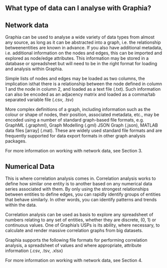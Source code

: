 ## What type of data can I analyse with Graphia?

## Network data
Graphia can be used to analyse a wide variety of data types from almost any source, as long as it can be abstracted into a graph, i.e. the relationship betweenentities are known in advance. If you also have additional metadata, i.e. additional information on the nodes and edges, this can be imported and explored as node/edge attributes. This information may be stored in a database or spreadsheet but will need to be in the right format for loading and analysis within Graphia.

Simple lists of nodes and edges may be loaded as two columns, the implication isthat there is a relationship between the node defined in column 1 and the node in column 2, and loaded as a text file (.txt). Such information can also be encoded as an adjacency matrix and loaded as a comma/tab separated variable file (.csv, .tsv)

More complex definitions of a graph, including information such as the colour or shape of nodes, their position, associated metadata, etc., may be encoded using a number of standard graph-based file formats, e.g. GraphML (.graphml), Graph Modelling (.gml) JSON Graph (.json), MATLAB data files [array] (.mat). These are widely used standard file formats and are frequently supported for data export formats in other graph analysis packages.

For more information on working with network data, see Section 3.

## Numerical Data
This is where correlation analysis comes in. Correlation analysis works to define how similar one entity is to another based on any numerical data series associated with them. By only using the strongest relationships between entities to define edges, you can rapidly identify groups of entities that behave similarly. In other words, you can identify patterns and trends within the data.

Correlation analysis can be used as basis to explore any spreadsheet of numbers relating to any set of entities, whether they are discrete, (0, 1) or continuous values. One of Graphia’s USPs is its ability, where necessary, to calculate and render massive correlation graphs from big datasets.

Graphia supports the following file formats for performing correlation analysis, a spreadsheet of values and where appropriate, attribute information (.csv, .tsv, .xlsx)

For more information on working with network data, see Section 4.